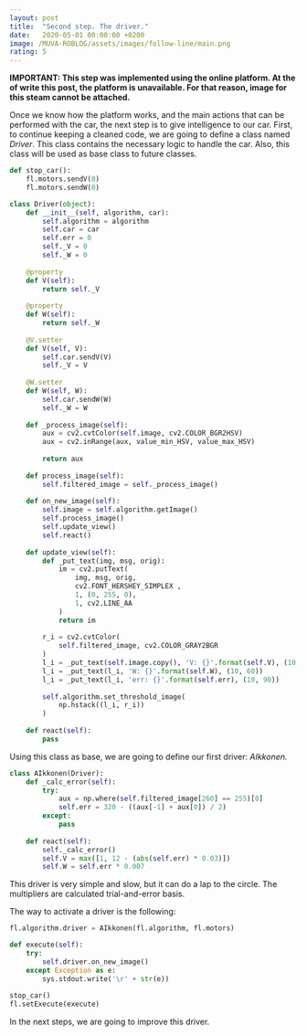 ```yaml
---
layout: post
title:  "Second step. The driver."
date:   2020-05-01 00:00:00 +0200
image: /MUVA-ROBLOG/assets/images/follow-line/main.png
rating: 5
---
```


**IMPORTANT: This step was implemented using the online platform. At the of write this post, the platform is unavailable. For that reason, image for this steam cannot be attached.**

Once we know how the platform works, and the main actions that can be performed with the car, the next step is to give intelligence to our car. First, to continue keeping a cleaned code, we are going to define a class named *Driver*. This class contains the necessary logic to handle the car. Also, this class will be used as base class to future classes.

```python
def stop_car():
    fl.motors.sendV(0)
    fl.motors.sendW(0)

class Driver(object):
    def __init__(self, algorithm, car):
        self.algorithm = algorithm
        self.car = car
        self.err = 0
        self._V = 0
        self._W = 0
        
    @property
    def V(self):
        return self._V
        
    @property
    def W(self):
        return self._W
        
    @V.setter
    def V(self, V):
        self.car.sendV(V)
        self._V = V
        
    @W.setter
    def W(self, W):
        self.car.sendW(W)
        self._W = W
        
    def _process_image(self):
        aux = cv2.cvtColor(self.image, cv2.COLOR_BGR2HSV)
        aux = cv2.inRange(aux, value_min_HSV, value_max_HSV)
        
        return aux
        
    def process_image(self):
        self.filtered_image = self._process_image()
        
    def on_new_image(self):
        self.image = self.algorithm.getImage()
        self.process_image()
        self.update_view()
        self.react()
        
    def update_view(self):
        def _put_text(img, msg, orig):
            im = cv2.putText(
                img, msg, orig, 
                cv2.FONT_HERSHEY_SIMPLEX ,  
                1, (0, 255, 0), 
                1, cv2.LINE_AA
            ) 
            return im
            
        r_i = cv2.cvtColor(
            self.filtered_image, cv2.COLOR_GRAY2BGR
        )
        l_i = _put_text(self.image.copy(), 'V: {}'.format(self.V), (10, 30))
        l_i = _put_text(l_i, 'W: {}'.format(self.W), (10, 60))
        l_i = _put_text(l_i, 'err: {}'.format(self.err), (10, 90))
        
        self.algorithm.set_threshold_image(
            np.hstack((l_i, r_i))
        )
        
    def react(self):
        pass    
```

Using this class as base, we are going to define our first driver: *AIkkonen.*


```python
class AIkkonen(Driver):
    def _calc_error(self):
        try:
            aux = np.where(self.filtered_image[260] == 255)[0]
            self.err = 320 - ((aux[-1] + aux[0]) / 2)
        except:
            pass
        
    def react(self):
        self._calc_error()
        self.V = max([1, 12 - (abs(self.err) * 0.03)])
        self.W = self.err * 0.007
```

This driver is very simple and slow, but it can do a lap to the circle. The multipliers are calculated trial-and-error basis.

The way to activate a driver is the following:

```python
fl.algorithm.driver = AIkkonen(fl.algorithm, fl.motors)

def execute(self):
    try:
        self.driver.on_new_image()
    except Exception as e:
        sys.stdout.write('\r' + str(e))
    
stop_car()
fl.setExecute(execute)
```

In the next steps, we are going to improve this driver.
